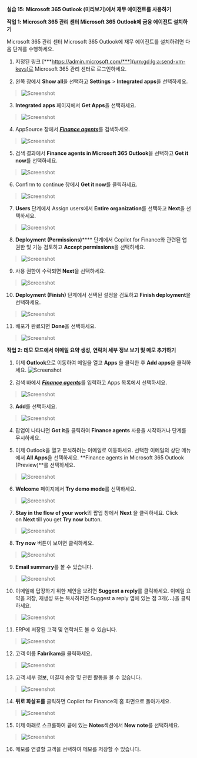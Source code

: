 **실습 15: Microsoft 365 Outlook (미리보기)에서 재무 에이전트를
사용하기**

**작업 1: Microsoft 365 관리 센터 Microsoft 365 Outlook에 금융 에이전트
설치하기**

Microsoft 365 관리 센터 Microsoft 365 Outlook에 재무 에이전트를
설치하려면 다음 단계를 수행하세요.

1.  지정된
    링크 [***https://admin.microsoft.com/***](urn:gd:lg:a:send-vm-keys)로
    Microsoft 365 관리 센터로 로그인하세요.

2.  왼쪽 창에서 **Show all**을 선택하고 **Settings** \> **Integrated
    apps**을 선택하세요.

> ![Screenshot](./media/image1.png)

3.  **Integrated apps** 페이지에서 **Get Apps**을 선택하세요.

> ![Screenshot](./media/image2.png)

4.  AppSource 창에서 [***Finance agents***](urn:gd:lg:a:send-vm-keys)를
    검색하세요.

> ![Screenshot](./media/image3.png)

5.  검색 결과에서 **Finance agents in Microsoft 365 Outlook**을 선택하고
    **Get it now**를 선택하세요.

> ![Screenshot](./media/image4.png)

6.  Confirm to continue 창에서 **Get it now**를 클릭하세요.

> ![Screenshot](./media/image5.png)

7.  **Users** 단계에서 Assign users에서 **Entire organization**를
    선택하고 **Next**을 선택하세요.

> ![Screenshot](./media/image6.png)

8.  **Deployment (Permissions)**\*\*\*\* 단계에서 Copilot for Finance와
    관련된 앱 권한 및 기능 검토하고 **Accept permissions**을 선택하세요.

> ![Screenshot](./media/image7.png)

9.  사용 권한이 수락되면 **Next**을 선택하세요.

> ![Screenshot](./media/image8.png)

10. **Deployment (Finish)** 단계에서 선택된 설정을 검토하고 **Finish
    deployment**을 선택하세요.

> ![Screenshot](./media/image9.png)

11. 배포가 완료되면 **Done**을 선택하세요.

> ![Screenshot](./media/image10.png)

**작업 2: 데모 모드에서 이메일 요약 생성, 연락처 세부 정보 보기 및 메모
추가하기**

1.  이제 **Outlook**으로 이동하여 메일을 열고 **Apps** 을 클릭한 후
    **Add apps**을 클릭하세요. ![Screenshot](./media/image11.png)

2.  검색 바에서 [***Finance agents***](urn:gd:lg:a:send-vm-keys)를
    입력하고 Apps 목록에서 선택하세요.

> ![Screenshot](./media/image12.png)

3.  **Add**를 선택하세요.

> ![Screenshot](./media/image13.png)

4.  팝업이 나타나면 **Got it**을 클릭하여 **Finance agents** 사용을
    시작하거나 단계를 무시하세요.

5.  이제 Outlook을 열고 분석하려는 이메일로 이동하세요. 선택한 이메일의
    상단 메뉴에서 **All Apps**을 선택하세요. **Finance agents in
    Microsoft 365 Outlook (Preview)**를 선택하세요.

> ![Screenshot](./media/image14.png)

6.  **Welcome** 페이지에서 **Try demo mode**를 선택하세요.

> ![Screenshot](./media/image15.png)

7.  **Stay in the flow of your work**의 팝업 창에서 **Next** 을
    클릭하세요. Click on **Next** till you get **Try now** button.

> ![Screenshot](./media/image16.png)

8.  **Try now** 버튼이 보이면 클릭하세요.

> ![Screenshot](./media/image17.png)

9.  **Email summary**를 볼 수 있습니다.

> ![Screenshot](./media/image18.png)

10. 이메일에 답장하기 위한 제안을 보려면 **Suggest a reply**를
    클릭하세요. 이메일 요약을 저장, 재생성 또는 복사하려면 Suggest a
    reply 옆에 있는 점 3개(**...**)을 클릭하세요.

> ![Screenshot](./media/image19.png)

11. ERP에 저장된 고객 및 연락처도 볼 수 있습니다.

> ![Screenshot](./media/image20.png)

12. 고객 이름 **Fabrikam**을 클릭하세요.

> ![Screenshot](./media/image21.png)

13. 고객 세부 정보, 미결제 송장 및 관련 활동을 볼 수 있습니다.

> ![Screenshot](./media/image22.png)

14. **뒤로 화살표를** 클릭하면 Copilot for Finance의 홈 화면으로
    돌아가세요.

> ![Screenshot](./media/image23.png)

15. 이제 아래로 스크롤하여 끝에 있는 **Notes**섹션에서 **New note**를
    선택하세요.

> ![Screenshot](./media/image24.png)

16. 메모를 연결할 고객을 선택하여 메모를 저장할 수 있습니다.
